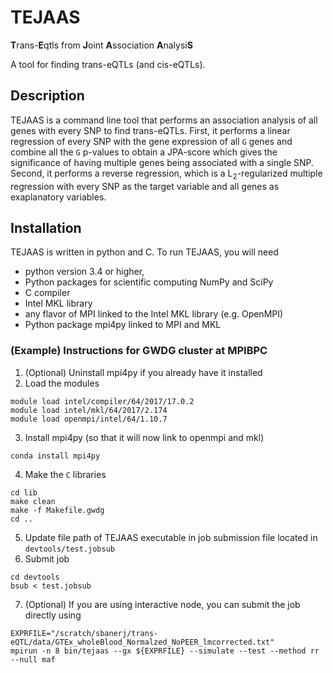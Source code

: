 # TEJAAS

**T**rans-**E**qtls from **J**oint **A**ssociation **A**nalysi**S**

A tool for finding trans-eQTLs (and cis-eQTLs).

## Description

TEJAAS is a command line tool that performs an association analysis of all genes with every SNP to find trans-eQTLs.
First, it performs a linear regression of every SNP with the gene expression of all `G` genes 
and combine all the `G` p-values to obtain a JPA-score which gives the significance of having multiple genes being associated with a single SNP.
Second, it performs a reverse regression, which is a L<sub>2</sub>-regularized multiple regression with every SNP as the target variable 
and all genes as exaplanatory variables.

## Installation

TEJAAS is written in python and C. To run TEJAAS, you will need
- python version 3.4 or higher,
- Python packages for scientific computing NumPy and SciPy
- C compiler
- Intel MKL library
- any flavor of MPI linked to the Intel MKL library (e.g. OpenMPI)
- Python package mpi4py linked to MPI and MKL

### (Example) Instructions for GWDG cluster at MPIBPC
1. (Optional) Uninstall mpi4py if you already have it installed
2. Load the modules
```
module load intel/compiler/64/2017/17.0.2
module load intel/mkl/64/2017/2.174
module load openmpi/intel/64/1.10.7
```
3. Install mpi4py (so that it will now link to openmpi and mkl)
```
conda install mpi4py
```
4. Make the `C` libraries
```
cd lib
make clean
make -f Makefile.gwdg
cd ..
```
5. Update file path of TEJAAS executable in job submission file located in `devtools/test.jobsub`
6. Submit job
```
cd devtools
bsub < test.jobsub
```
7. (Optional) If you are using interactive node, you can submit the job directly using
```
EXPRFILE="/scratch/sbanerj/trans-eQTL/data/GTEx_wholeBlood_Normalzed_NoPEER_lmcorrected.txt"
mpirun -n 8 bin/tejaas --gx ${EXPRFILE} --simulate --test --method rr --null maf
```
